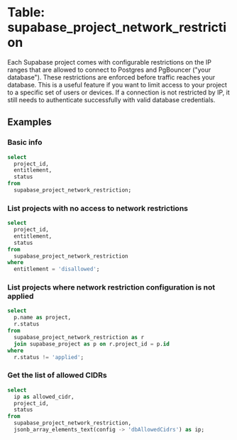 # Table: supabase_project_network_restriction

Each Supabase project comes with configurable restrictions on the IP ranges that are allowed to connect to Postgres and PgBouncer ("your database"). These restrictions are enforced before traffic reaches your database. This is a useful feature if you want to limit access to your project to a specific set of users or devices. If a connection is not restricted by IP, it still needs to authenticate successfully with valid database credentials.

## Examples

### Basic info

```sql
select
  project_id,
  entitlement,
  status
from
  supabase_project_network_restriction;
```

### List projects with no access to network restrictions

```sql
select
  project_id,
  entitlement,
  status
from
  supabase_project_network_restriction
where
  entitlement = 'disallowed';
```

### List projects where network restriction configuration is not applied

```sql
select
  p.name as project,
  r.status
from
  supabase_project_network_restriction as r
  join supabase_project as p on r.project_id = p.id
where
  r.status != 'applied';
```

### Get the list of allowed CIDRs

```sql
select
  ip as allowed_cidr,
  project_id,
  status
from
  supabase_project_network_restriction,
  jsonb_array_elements_text(config -> 'dbAllowedCidrs') as ip;
```
